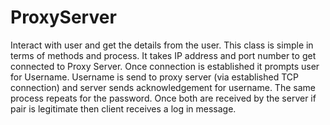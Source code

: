# ProxyServer
Interact with user and get the details from the user. This class is simple in terms of methods and process. It takes IP address and port number to get connected to Proxy Server. Once connection is established it prompts user for Username. Username is send to proxy server (via established TCP connection) and server sends acknowledgement for username. The same process repeats for the password. Once both are received by the server if pair is legitimate then client receives a log in message.
